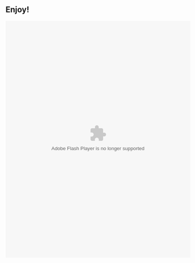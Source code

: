 ## Enjoy!

<object classid="clsid:D27CDB6E-AE6D-11cf-96B8-444553540000" codebase="http://fpdownload.macromedia.com/pub/shockwave/cabs/flash/swflash.cab#version=8,0,0,0" width="500" height="640">
<param name="movie" value="https://github.com/Garfolm/PaisanoRacing/GarfolmRacing" />
<param name="quality" value="high" />
<param name="allowScriptAccess" value="always" />
<param name="wmode" value="transparent">
<embed src="https://github.com/Garfolm/PaisanoRacing/GarfolmRacing"
quality="high"
type="application/x-shockwave-flash"
WMODE="transparent"
width="500"
height="640"
pluginspage="http://www.macromedia.com/go/getflashplayer"
allowScriptAccess="always" />
</object>
